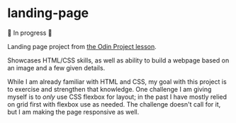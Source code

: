 # landing-page

🚧 In progress 🚧

Landing page project from [the Odin Project lesson](https://www.theodinproject.com/lessons/foundations-landing-page).

Showcases HTML/CSS skills, as well as ability to build a webpage based on an image and a few given details.

While I am already familiar with HTML and CSS, my goal with this project is to exercise and strengthen that knowledge. One challenge I am giving myself is to *only* use CSS flexbox for layout; in the past I have mostly relied on grid first with flexbox use as needed. The challenge doesn't call for it, but I am making the page responsive as well. 
